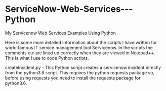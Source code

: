 # ServiceNow-Web-Services---Python
My Servicenow Web Services Examples Using Python 

Here is some more detailed information about the scripts I have written for world famous IT service management tool Servicenow. In the scripts the comments etc are lined up correctly when they are viewed in Notepad++. This is what I use to code Python scripts.

createIncident.py - This Python script creates a servicenow incident directly from the python3.6 script. This requires the python requests                     package so, before using requests you need to install the requests package for python3.6.
